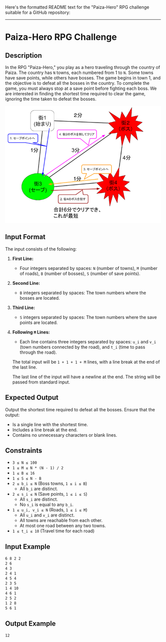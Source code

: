 Here's the formatted README text for the "Paiza-Hero" RPG challenge suitable for a GitHub repository:

---

# Paiza-Hero RPG Challenge

## Description

In the RPG "Paiza-Hero," you play as a hero traveling through the country of Paiza. The country has `N` towns, each numbered from 1 to `N`. Some towns have save points, while others have bosses. The game begins in town 1, and the objective is to defeat all the bosses in the country. To complete the game, you must always stop at a save point before fighting each boss. We are interested in finding the shortest time required to clear the game, ignoring the time taken to defeat the bosses.

![Example Image](images/traveling_hero.png)


## Input Format

The input consists of the following:

1. **First Line:**
   - Four integers separated by spaces: `N` (number of towns), `M` (number of roads), `B` (number of bosses), `S` (number of save points).

2. **Second Line:**
   - `B` integers separated by spaces: The town numbers where the bosses are located.

3. **Third Line:**
   - `S` integers separated by spaces: The town numbers where the save points are located.

4. **Following `M` Lines:**
   - Each line contains three integers separated by spaces: `u_i` and `v_i` (town numbers connected by the road), and `t_i` (time to pass through the road).

   The total input will be `1 + 1 + 1 + M` lines, with a line break at the end of the last line.

   The last line of the input will have a newline at the end. The string will be passed from standard input.

## Expected Output

Output the shortest time required to defeat all the bosses. Ensure that the output:

- Is a single line with the shortest time.
- Includes a line break at the end.
- Contains no unnecessary characters or blank lines.

## Constraints

- `3 ≤ N ≤ 100`
- `1 ≤ M ≤ N * (N - 1) / 2`
- `1 ≤ B ≤ 16`
- `1 ≤ S ≤ N - B`
- `2 ≤ b_i ≤ N` (Boss towns, `1 ≤ i ≤ B`)
  - All `b_i` are distinct.
- `2 ≤ s_i ≤ N` (Save points, `1 ≤ i ≤ S`)
  - All `s_i` are distinct.
  - No `s_i` is equal to any `b_i`.
- `1 ≤ u_i, v_i ≤ N` (Roads, `1 ≤ i ≤ M`)
  - All `u_i` and `v_i` are distinct.
  - All towns are reachable from each other.
  - At most one road between any two towns.
- `1 ≤ t_i ≤ 10` (Travel time for each road)

## Input Example

```
6 8 2 2
2 6
4 3
2 4 1
4 5 4
2 3 5
1 4 10
4 6 1
2 5 2
1 2 8
5 6 1
```

## Output Example

```
12
```
